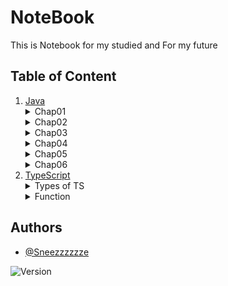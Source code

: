 # NoteBook

This is Notebook for my studied and For my future

## Table of Content

1. [Java](Java)
   <details>
      <summary>Chap01</summary>
      <ol>
          <li><a href="Java/chap01/_01.java">Intro</a></li>
          <li><a href="Java/chap01/_02_variables.java">Variables</a></li>
          <li><a href="Java/chap01/_03_comment.java">Comment</a></li>
          <li><a href="Java/chap01/_04_variableNaming.java">Variable Naming</a></li>
          <li><a href="Java/chap01/_05_constants.java">Constants</a></li>
          <li><a href="Java/chap01/_06_typecasting.java">Type Casting</a></li>
          <li><a href="Java/chap01/_Quiz_01.java">Quiz 01</a></li>
      </ol>
   </details>
   <details>
      <summary>Chap02</summary>
      <ol>
          <li><a href="Java/chap02/_01_operator1.java">Operator 1</a></li>
          <li><a href="Java/chap02/_02_operator2.java">Operator 2</a></li>
          <li><a href="Java/chap02/_03_operator3.java">Operator 3</a></li>
          <li><a href="Java/chap02/_04_operator4.java">Operator 4</a></li>
          <li><a href="Java/chap02/_05_operator5.java">Operator 5</a></li>
          <li><a href="Java/chap02/_Quiz_02.java">Quiz 02</a></li>
      </ol>
   </details>
   <details>
      <summary>Chap03</summary>
      <ol>
          <li><a href="Java/chap03/_01_string1.java">String 1</a></li>
          <li><a href="Java/chap03/_02_string2.java">String 2</a></li>
          <li><a href="Java/chap03/_03_stringcompare.java">String Compare</a></li>
          <li><a href="Java/chap03/_04_Escape_sequence.java">Escape Sequence</a></li>
          <li><a href="Java/chap03/_Quiz_03.java">Quiz 03</a></li>
      </ol>
   </details>
   <details>
      <summary>Chap04</summary>
      <ol>
          <li><a href="Java/chap04/_01_if.java">If</a></li>
          <li><a href="Java/chap04/_02_else.java">Else</a></li>
          <li><a href="Java/chap04/_03_elseif.java">Else If</a></li>
          <li><a href="Java/chap04/_04_switchcase.java">Switch Case</a></li>
          <li><a href="Java/chap04/_05_for.java">For</a></li>
          <li><a href="Java/chap04/_06_while.java">While</a></li>
          <li><a href="Java/chap04/_07_dowhile.java">Do While</a></li>
          <li><a href="Java/chap04/_08_NestedLoop.java">Nested Loop</a></li>
          <li><a href="Java/chap04/_09_MulitipleTable.java">Multiple Table</a></li>
          <li><a href="Java/chap04/_10_Break.java">Break</a></li>
          <li><a href="Java/chap04/_11_Continue.java">Continue</a></li>
          <li><a href="Java/chap04/_Quiz_04.java">Quiz 04</a></li>
      </ol>
   </details>
   <details>
      <summary>Chap05</summary>
      <ol>
          <li><a href="Java/chap05/_01_Array.java">Array</a></li>
          <li><a href="Java/chap05/_02_ArrayLoop.java">Array Loop</a></li>
          <li><a href="Java/chap05/_03_MultiArray.java">Multi Array</a></li>
          <li><a href="Java/chap05/_04_MultiArrayLoop.java">Multi Array Loop</a></li>
          <li><a href="Java/chap05/_05_ASCII.java">ASCII</a></li>
          <li><a href="Java/chap05/_Quiz_05.java">Quiz 05</a></li>
      </ol>
   </details>
   <details>
      <summary>Chap06</summary>
      <ol>
          <li><a href="Java/chap06/_01_Method.java">Method</a></li>
          <li><a href="Java/chap06/_02_Parameter.java">Parameter</a></li>
          <li><a href="Java/chap06/_03_Return.java">Return</a></li>
          <li><a href="Java/chap06/_04_ParameterAndReturn.java">Parameter And Return</a></li>
          <li><a href="Java/chap06/_05_OverLoading.java">Overloading</a></li>
          <li><a href="Java/chap06/_06_WhenToUse.java">When To Use</a></li>
          <li><a href="Java/chap06/_07_VariableScope.java">Variable Scope</a></li>
          <li><a href="Java/chap06/_08_MainMethod.java">Main Method</a></li>
          <li><a href="Java/chap06/_Quiz_06.java">Quiz 06</a></li>
      </ol>
   </details>
2. [TypeScript](TypeScript)
   <details>
      <summary>Types of TS </summary>
      <ol>
          <li><a href="TypeScript/Types of TS/PartOne.md">PartOne</a></li>
          <li><a href="TypeScript/Types of TS/PartTwo.md">PartTwo</a></li>
          <li><a href="TypeScript/Types of TS/PartThree.md">PartThree</a></li>
      </ol>
   </details>
   <details>
      <summary>Function</summary>
      <ol>
         <li><a href="TypeScript/Function/Call%20Signatures.md">Call Signatures</a></li>
         <li><a href="TypeScript/Function/Polymorphism.md">Polymorphism</a></li>
         <li><a href="TypeScript/Function/Overloading.md">Overloading</a></li>
         <li><a href="TypeScript/Function/Generic.md">Generic</a></li>
      </ol>
   </details>
   
## Authors

- [@Sneezzzzzze](https://www.github.com/Sneezzzzzze)

![Version](https://img.shields.io/badge/version-0.0.1-orange)

